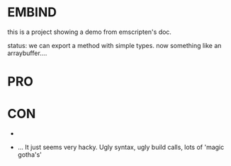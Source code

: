 # EMBIND
this is a project showing a demo from emscripten's doc.

status: we can export a method with simple types. now something like an arraybuffer....

# PRO


# CON
-


- ... It just seems very hacky. Ugly syntax, ugly build calls, lots of 'magic gotha's'



# 